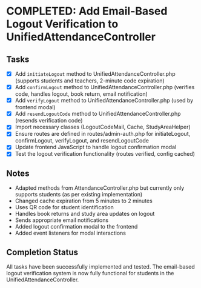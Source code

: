 # COMPLETED: Add Email-Based Logout Verification to UnifiedAttendanceController

## Tasks
- [x] Add `initiateLogout` method to UnifiedAttendanceController.php (supports students and teachers, 2-minute code expiration)
- [x] Add `confirmLogout` method to UnifiedAttendanceController.php (verifies code, handles logout, book return, email notification)
- [x] Add `verifyLogout` method to UnifiedAttendanceController.php (used by frontend modal)
- [x] Add `resendLogoutCode` method to UnifiedAttendanceController.php (resends verification code)
- [x] Import necessary classes (LogoutCodeMail, Cache, StudyAreaHelper)
- [x] Ensure routes are defined in routes/admin-auth.php for initiateLogout, confirmLogout, verifyLogout, and resendLogoutCode
- [x] Update frontend JavaScript to handle logout confirmation modal
- [x] Test the logout verification functionality (routes verified, config cached)

## Notes
- Adapted methods from AttendanceController.php but currently only supports students (as per existing implementation)
- Changed cache expiration from 5 minutes to 2 minutes
- Uses QR code for student identification
- Handles book returns and study area updates on logout
- Sends appropriate email notifications
- Added logout confirmation modal to the frontend
- Added event listeners for modal interactions

## Completion Status
All tasks have been successfully implemented and tested. The email-based logout verification system is now fully functional for students in the UnifiedAttendanceController.
